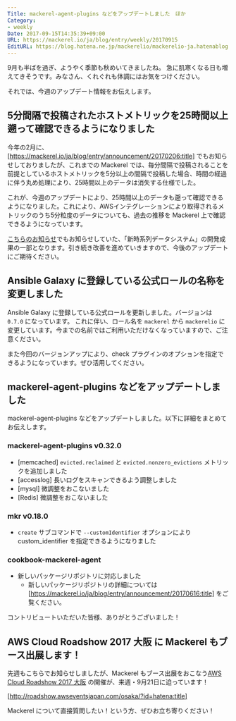 ```yaml
---
Title: mackerel-agent-plugins などをアップデートしました　ほか
Category:
- weekly
Date: 2017-09-15T14:35:39+09:00
URL: https://mackerel.io/ja/blog/entry/weekly/20170915
EditURL: https://blog.hatena.ne.jp/mackerelio/mackerelio-ja.hatenablog.mackerel.io/atom/entry/8599973812298218282
---
```


9月も半ばを過ぎ、ようやく季節も秋めいてきましたね。
急に肌寒くなる日も増えてきそうです。みなさん、くれぐれも体調にはお気をつけください。

それでは、今週のアップデート情報をお伝えします。

## 5分間隔で投稿されたホストメトリックを25時間以上遡って確認できるようになりました
今年の2月に、[https://mackerel.io/ja/blog/entry/announcement/20170206:title] でもお知らせしておりましたが、これまでの Mackerel では、毎分間隔で投稿されることを前提としているホストメトリックを5分以上の間隔で投稿した場合、時間の経過に伴う丸め処理により、25時間以上のデータは消失する仕様でした。

これが、今週のアップデートにより、25時間以上のデータも遡って確認できるようになりました。これにより、AWSインテグレーションにより取得されるメトリックのうち5分粒度のデータについても、過去の推移を Mackerel 上で確認できるようになっています。

[こちらのお知らせ](https://mackerel.io/ja/blog/entry/announcement/20170206)でもお知らせしていた、「新時系列データシステム」の開発成果の一部となります。引き続き改善を進めていきますので、今後のアップデートにご期待ください。


## Ansible Galaxy に登録している公式ロールの名称を変更しました
Ansible Galaxy に登録している公式ロールを更新しました。バージョンは `0.7.0` になっています。
これに伴い、ロール名を `mackerel` から `mackerelio` に変更しています。今までの名前ではご利用いただけなくなっていますので、ご注意ください。

また今回のバージョンアップにより、check プラグインのオプションを指定できるようになっています。ぜひ活用してください。


## mackerel-agent-plugins などをアップデートしました

mackerel-agent-plugins などをアップデートしました。以下に詳細をまとめてお伝えします。

### mackerel-agent-plugins v0.32.0
- [memcached] `evicted.reclaimed` と `evicted.nonzero_evictions` メトリックを追加しました
- [accesslog] 長いログをスキャンできるよう調整しました
- [mysql] 微調整をおこないました
- [Redis] 微調整をおこないました

### mkr v0.18.0
- `create` サブコマンドで `--customIdentifier` オプションにより custom_identifier を指定できるようになりました

### cookbook-mackerel-agent
- 新しいパッケージリポジトリに対応しました
    - 新しいパッケージリポジトリの詳細については [https://mackerel.io/ja/blog/entry/announcement/20170616:title] をご覧ください。


コントリビュートいただいた皆様、ありがとうございました！


## AWS Cloud Roadshow 2017 大阪 に Mackerel もブース出展します！
先週もこちらでお知らせしましたが、Mackerel もブース出展をおこなう[AWS Cloud Roadshow 2017 大阪](http://roadshow.awseventsjapan.com/osaka/?id=hatena) の開催が、来週・9月21日に迫っています！



[http://roadshow.awseventsjapan.com/osaka/?id=hatena:title]



Mackerel について直接質問したい！という方、ぜひお立ち寄りください！
